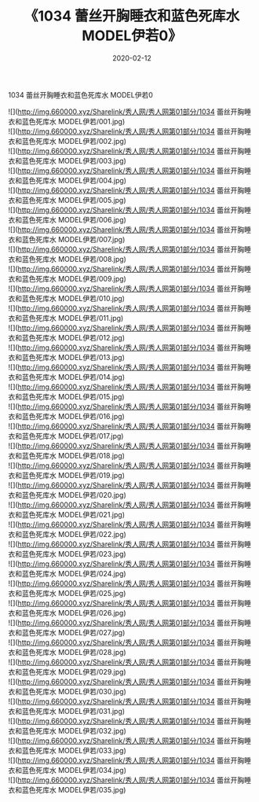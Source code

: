 ﻿---
layout: post
title:  《1034 蕾丝开胸睡衣和蓝色死库水 MODEL伊若0》
date:   2020-02-12
img: http://img.660000.xyz/Sharelink/秀人网/秀人网第01部分/1034 蕾丝开胸睡衣和蓝色死库水 MODEL伊若0/000.jpg
categories: [美女, 清纯, 唯美]
---

1034 蕾丝开胸睡衣和蓝色死库水 MODEL伊若0

  ![](http://img.660000.xyz/Sharelink/秀人网/秀人网第01部分/1034 蕾丝开胸睡衣和蓝色死库水 MODEL伊若/001.jpg) <br> ![](http://img.660000.xyz/Sharelink/秀人网/秀人网第01部分/1034 蕾丝开胸睡衣和蓝色死库水 MODEL伊若/002.jpg) <br> ![](http://img.660000.xyz/Sharelink/秀人网/秀人网第01部分/1034 蕾丝开胸睡衣和蓝色死库水 MODEL伊若/003.jpg) <br> ![](http://img.660000.xyz/Sharelink/秀人网/秀人网第01部分/1034 蕾丝开胸睡衣和蓝色死库水 MODEL伊若/004.jpg) <br> ![](http://img.660000.xyz/Sharelink/秀人网/秀人网第01部分/1034 蕾丝开胸睡衣和蓝色死库水 MODEL伊若/005.jpg) <br> ![](http://img.660000.xyz/Sharelink/秀人网/秀人网第01部分/1034 蕾丝开胸睡衣和蓝色死库水 MODEL伊若/006.jpg) <br> ![](http://img.660000.xyz/Sharelink/秀人网/秀人网第01部分/1034 蕾丝开胸睡衣和蓝色死库水 MODEL伊若/007.jpg) <br> ![](http://img.660000.xyz/Sharelink/秀人网/秀人网第01部分/1034 蕾丝开胸睡衣和蓝色死库水 MODEL伊若/008.jpg) <br> ![](http://img.660000.xyz/Sharelink/秀人网/秀人网第01部分/1034 蕾丝开胸睡衣和蓝色死库水 MODEL伊若/009.jpg) <br> ![](http://img.660000.xyz/Sharelink/秀人网/秀人网第01部分/1034 蕾丝开胸睡衣和蓝色死库水 MODEL伊若/010.jpg) <br> ![](http://img.660000.xyz/Sharelink/秀人网/秀人网第01部分/1034 蕾丝开胸睡衣和蓝色死库水 MODEL伊若/011.jpg) <br> ![](http://img.660000.xyz/Sharelink/秀人网/秀人网第01部分/1034 蕾丝开胸睡衣和蓝色死库水 MODEL伊若/012.jpg) <br> ![](http://img.660000.xyz/Sharelink/秀人网/秀人网第01部分/1034 蕾丝开胸睡衣和蓝色死库水 MODEL伊若/013.jpg) <br> ![](http://img.660000.xyz/Sharelink/秀人网/秀人网第01部分/1034 蕾丝开胸睡衣和蓝色死库水 MODEL伊若/014.jpg) <br> ![](http://img.660000.xyz/Sharelink/秀人网/秀人网第01部分/1034 蕾丝开胸睡衣和蓝色死库水 MODEL伊若/015.jpg) <br> ![](http://img.660000.xyz/Sharelink/秀人网/秀人网第01部分/1034 蕾丝开胸睡衣和蓝色死库水 MODEL伊若/016.jpg) <br> ![](http://img.660000.xyz/Sharelink/秀人网/秀人网第01部分/1034 蕾丝开胸睡衣和蓝色死库水 MODEL伊若/017.jpg) <br> ![](http://img.660000.xyz/Sharelink/秀人网/秀人网第01部分/1034 蕾丝开胸睡衣和蓝色死库水 MODEL伊若/018.jpg) <br> ![](http://img.660000.xyz/Sharelink/秀人网/秀人网第01部分/1034 蕾丝开胸睡衣和蓝色死库水 MODEL伊若/019.jpg) <br> ![](http://img.660000.xyz/Sharelink/秀人网/秀人网第01部分/1034 蕾丝开胸睡衣和蓝色死库水 MODEL伊若/020.jpg) <br> ![](http://img.660000.xyz/Sharelink/秀人网/秀人网第01部分/1034 蕾丝开胸睡衣和蓝色死库水 MODEL伊若/021.jpg) <br> ![](http://img.660000.xyz/Sharelink/秀人网/秀人网第01部分/1034 蕾丝开胸睡衣和蓝色死库水 MODEL伊若/022.jpg) <br> ![](http://img.660000.xyz/Sharelink/秀人网/秀人网第01部分/1034 蕾丝开胸睡衣和蓝色死库水 MODEL伊若/023.jpg) <br> ![](http://img.660000.xyz/Sharelink/秀人网/秀人网第01部分/1034 蕾丝开胸睡衣和蓝色死库水 MODEL伊若/024.jpg) <br> ![](http://img.660000.xyz/Sharelink/秀人网/秀人网第01部分/1034 蕾丝开胸睡衣和蓝色死库水 MODEL伊若/025.jpg) <br> ![](http://img.660000.xyz/Sharelink/秀人网/秀人网第01部分/1034 蕾丝开胸睡衣和蓝色死库水 MODEL伊若/026.jpg) <br> ![](http://img.660000.xyz/Sharelink/秀人网/秀人网第01部分/1034 蕾丝开胸睡衣和蓝色死库水 MODEL伊若/027.jpg) <br> ![](http://img.660000.xyz/Sharelink/秀人网/秀人网第01部分/1034 蕾丝开胸睡衣和蓝色死库水 MODEL伊若/028.jpg) <br> ![](http://img.660000.xyz/Sharelink/秀人网/秀人网第01部分/1034 蕾丝开胸睡衣和蓝色死库水 MODEL伊若/029.jpg) <br> ![](http://img.660000.xyz/Sharelink/秀人网/秀人网第01部分/1034 蕾丝开胸睡衣和蓝色死库水 MODEL伊若/030.jpg) <br> ![](http://img.660000.xyz/Sharelink/秀人网/秀人网第01部分/1034 蕾丝开胸睡衣和蓝色死库水 MODEL伊若/031.jpg) <br> ![](http://img.660000.xyz/Sharelink/秀人网/秀人网第01部分/1034 蕾丝开胸睡衣和蓝色死库水 MODEL伊若/032.jpg) <br> ![](http://img.660000.xyz/Sharelink/秀人网/秀人网第01部分/1034 蕾丝开胸睡衣和蓝色死库水 MODEL伊若/033.jpg) <br> ![](http://img.660000.xyz/Sharelink/秀人网/秀人网第01部分/1034 蕾丝开胸睡衣和蓝色死库水 MODEL伊若/034.jpg) <br> ![](http://img.660000.xyz/Sharelink/秀人网/秀人网第01部分/1034 蕾丝开胸睡衣和蓝色死库水 MODEL伊若/035.jpg) <br>